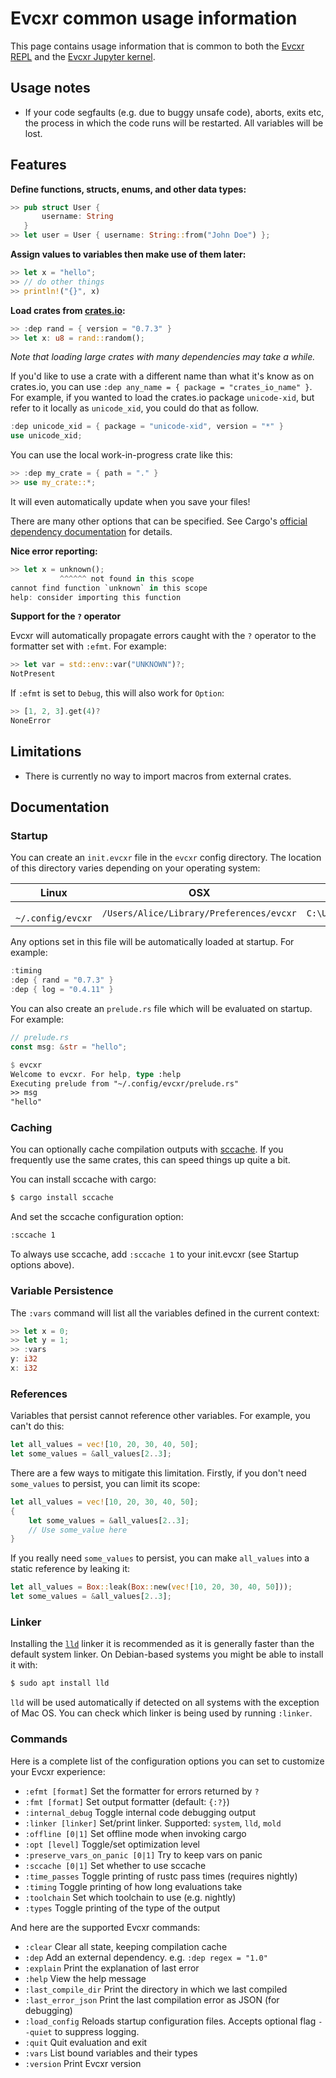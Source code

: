 # Evcxr common usage information

This page contains usage information that is common to both the [Evcxr REPL](evcxr_repl/README.md)
and the [Evcxr Jupyter kernel](evcxr_jupyter/README.md).

## Usage notes

* If your code segfaults (e.g. due to buggy unsafe code), aborts, exits etc, the
  process in which the code runs will be restarted. All variables will be lost.

## Features

**Define functions, structs, enums, and other data types:**
```rust
>> pub struct User {
       username: String
   }
>> let user = User { username: String::from("John Doe") };
```


**Assign values to variables then make use of them later:**
```rust
>> let x = "hello";
>> // do other things
>> println!("{}", x)
```

**Load crates from [crates.io](https://crates.io/):**
```rust
>> :dep rand = { version = "0.7.3" }
>> let x: u8 = rand::random();
```
*Note that loading large crates with many dependencies may take a while.*

If you'd like to use a crate with a different name than what it's know as on crates.io, you can use
`:dep any_name = { package = "crates_io_name" }`. For example, if you wanted to load the crates.io
package `unicode-xid`, but refer to it locally as `unicode_xid`, you could do that as follow.

```rust
:dep unicode_xid = { package = "unicode-xid", version = "*" }
use unicode_xid;
```

You can use the local work-in-progress crate like this:

```rust
>> :dep my_crate = { path = "." }
>> use my_crate::*;
```

It will even automatically update when you save your files!

There are many other options that can be specified. See Cargo's [official dependency
documentation](https://doc.rust-lang.org/cargo/reference/specifying-dependencies.html) for details.

**Nice error reporting:**
```rust
>> let x = unknown();
           ^^^^^^ not found in this scope
cannot find function `unknown` in this scope
help: consider importing this function
```

**Support for the `?` operator**

Evcxr will automatically propagate errors caught with the `?` operator to the formatter set with `:efmt`. For example:
```rust
>> let var = std::env::var("UNKNOWN")?;
NotPresent
```

If `:efmt` is set to `Debug`, this will also work for `Option`:
```rust
>> [1, 2, 3].get(4)?
NoneError
```

## Limitations

* There is currently no way to import macros from external crates.

## Documentation

### Startup

You can create an `init.evcxr` file in the `evcxr` config directory. The location of this directory varies depending on your operating system:

| Linux             | OSX                                      | Windows                                |
|-------------------|------------------------------------------|----------------------------------------|
|` ~/.config/evcxr` | `/Users/Alice/Library/Preferences/evcxr` | `C:\Users\Alice\AppData\Roaming\evcxr` |

Any options set in this file will be automatically loaded at startup. For example:

```rust
:timing
:dep { rand = "0.7.3" }
:dep { log = "0.4.11" }
```

You can also create an `prelude.rs` file which will be evaluated on startup. For example:
```rust
// prelude.rs
const msg: &str = "hello";
```

```rust
$ evcxr                                                   
Welcome to evcxr. For help, type :help
Executing prelude from "~/.config/evcxr/prelude.rs"
>> msg
"hello"
```

### Caching

You can optionally cache compilation outputs with [sccache](https://github.com/mozilla/sccache). If
you frequently use the same crates, this can speed things up quite a bit.

You can install sccache with cargo:
```sh
$ cargo install sccache
```

And set the sccache configuration option:
```sh
:sccache 1
```

To always use sccache, add `:sccache 1` to your init.evcxr (see Startup options above).

### Variable Persistence

The `:vars` command will list all the variables defined in the current context:
```rust
>> let x = 0;
>> let y = 1;
>> :vars
y: i32
x: i32
```

### References

Variables that persist cannot reference other variables. For example, you can't do this:

```rust
let all_values = vec![10, 20, 30, 40, 50];
let some_values = &all_values[2..3];
```

There are a few ways to mitigate this limitation. Firstly, if you don't need `some_values` to
persist, you can limit its scope:

```rust
let all_values = vec![10, 20, 30, 40, 50];
{
    let some_values = &all_values[2..3];
    // Use some_value here
}
```

If you really need `some_values` to persist, you can make `all_values` into a static reference by
leaking it:

```rust
let all_values = Box::leak(Box::new(vec![10, 20, 30, 40, 50]));
let some_values = &all_values[2..3];
```

### Linker

Installing the [`lld`](https://lld.llvm.org/) linker it is recommended as it is generally faster than the default system linker. On Debian-based systems you might be able to install it with:
```sh
$ sudo apt install lld
```
`lld` will be used automatically if detected on all systems with the exception of Mac OS. You can check which linker is being used by running `:linker`.

### Commands

Here is a complete list of the configuration options you can set to customize your Evcxr experience:

* `:efmt [format]`    Set the formatter for errors returned by `?`
* `:fmt [format]`     Set output formatter (default: `{:?}`)
* `:internal_debug`   Toggle internal code debugging output
* `:linker [linker]`  Set/print linker. Supported: `system`, `lld`, `mold`
* `:offline [0|1]`    Set offline mode when invoking cargo
* `:opt [level]`      Toggle/set optimization level
* `:preserve_vars_on_panic [0|1]`  Try to keep vars on panic
* `:sccache [0|1]`    Set whether to use sccache
* `:time_passes`      Toggle printing of rustc pass times (requires nightly)
* `:timing`           Toggle printing of how long evaluations take
* `:toolchain`        Set which toolchain to use (e.g. nightly)
* `:types`            Toggle printing of the type of the output

And here are the supported Evcxr commands:

* `:clear`            Clear all state, keeping compilation cache
* `:dep`              Add an external dependency. e.g. `:dep regex = "1.0"`
* `:explain`          Print the explanation of last error
* `:help`             View the help message
* `:last_compile_dir` Print the directory in which we last compiled
* `:last_error_json`  Print the last compilation error as JSON (for debugging)
* `:load_config`      Reloads startup configuration files. Accepts optional flag `--quiet` to suppress logging.
* `:quit`             Quit evaluation and exit
* `:vars`             List bound variables and their types
* `:version`          Print Evcxr version
